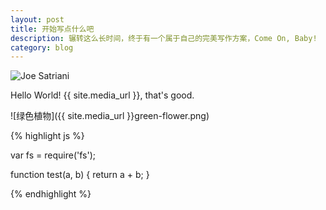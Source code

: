 ```yaml
---
layout: post
title: 开始写点什么吧
description: 辗转这么长时间，终于有一个属于自己的完美写作方案，Come On, Baby!
category: blog
---
```


![Joe Satriani](/images/guitarmaterial/joesatriani.jpg)

Hello World! {{ site.media_url }}, that's good.

![绿色植物]({{ site.media_url }}green-flower.png)

{% highlight js %}

var fs = require('fs');

function test(a, b) {
    return a + b;
}

{% endhighlight %}
